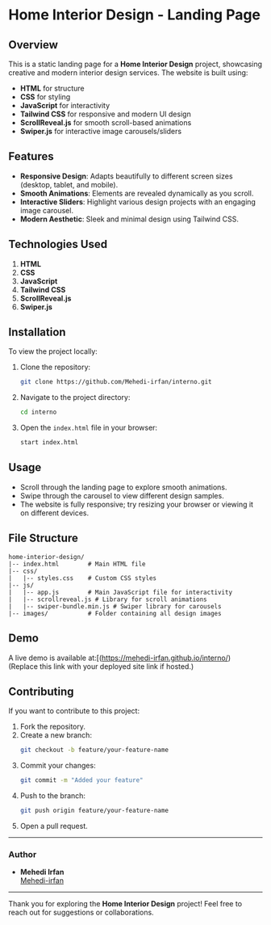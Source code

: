 # Home Interior Design - Landing Page

## Overview
This is a static landing page for a **Home Interior Design** project, showcasing creative and modern interior design services. The website is built using:

- **HTML** for structure
- **CSS** for styling
- **JavaScript** for interactivity
- **Tailwind CSS** for responsive and modern UI design
- **ScrollReveal.js** for smooth scroll-based animations
- **Swiper.js** for interactive image carousels/sliders

## Features
- **Responsive Design**: Adapts beautifully to different screen sizes (desktop, tablet, and mobile).
- **Smooth Animations**: Elements are revealed dynamically as you scroll.
- **Interactive Sliders**: Highlight various design projects with an engaging image carousel.
- **Modern Aesthetic**: Sleek and minimal design using Tailwind CSS.

## Technologies Used
1. **HTML**
2. **CSS**
3. **JavaScript**
4. **Tailwind CSS**
5. **ScrollReveal.js**
6. **Swiper.js**

## Installation
To view the project locally:

1. Clone the repository:
   ```bash
   git clone https://github.com/Mehedi-irfan/interno.git
   ```

2. Navigate to the project directory:
   ```bash
   cd interno
   ```

3. Open the `index.html` file in your browser:
   ```bash
   start index.html
   ```

## Usage
- Scroll through the landing page to explore smooth animations.
- Swipe through the carousel to view different design samples.
- The website is fully responsive; try resizing your browser or viewing it on different devices.

## File Structure
```
home-interior-design/
|-- index.html        # Main HTML file
|-- css/
|   |-- styles.css    # Custom CSS styles
|-- js/
|   |-- app.js        # Main JavaScript file for interactivity
|   |-- scrollreveal.js # Library for scroll animations
|   |-- swiper-bundle.min.js # Swiper library for carousels
|-- images/           # Folder containing all design images
```

## Demo
A live demo is available at:[(https://mehedi-irfan.github.io/interno/)  
(Replace this link with your deployed site link if hosted.)

## Contributing
If you want to contribute to this project:

1. Fork the repository.
2. Create a new branch:
   ```bash
   git checkout -b feature/your-feature-name
   ```
3. Commit your changes:
   ```bash
   git commit -m "Added your feature"
   ```
4. Push to the branch:
   ```bash
   git push origin feature/your-feature-name
   ```
5. Open a pull request.


---

### Author
- **Mehedi Irfan**  
  [Mehedi-irfan](https://github.com/Mehedi-irfan) 

---

Thank you for exploring the **Home Interior Design** project! Feel free to reach out for suggestions or collaborations.

